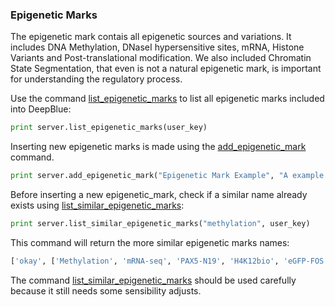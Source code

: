 ### Epigenetic Marks

The epigenetic mark contais all epigenetic sources and variations. It includes DNA Methylation, DNaseI hypersensitive sites, mRNA, Histone Variants and  Post-translational modification. We also included Chromatin State Segmentation, that even is not a natural epigenetic mark, is important for understanding the regulatory process.

Use the command [list_epigenetic_marks](http://deepblue.mpi-inf.mpg.de/api.html#api-list_epigenetic_marks) to list all epigenetic marks included into DeepBlue:

```python
print server.list_epigenetic_marks(user_key)
``` 

Inserting new epigenetic marks is made using the [add_epigenetic_mark](http://deepblue.mpi-inf.mpg.de/api.html#api-add_epigenetic_marks) command.

```python
print server.add_epigenetic_mark("Epigenetic Mark Example", "A example of epigenetic mark", user_key)
```

Before inserting a new epigenetic_mark, check if a similar name already exists using [list_similar_epigenetic_marks](http://deepblue.mpi-inf.mpg.de/api.html#api-list_similar_epigenetic_marks):
```python
print server.list_similar_epigenetic_marks("methylation", user_key)
```
This command will return the more similar epigenetic marks names:
```python
['okay', ['Methylation', 'mRNA-seq', 'PAX5-N19', 'H4K12bio', 'eGFP-FOS']]
```
The command [list_similar_epigenetic_marks](http://deepblue.mpi-inf.mpg.de/api.html#api-list_similar_epigenetic_marks) should be used carefully because it still needs some sensibility adjusts.